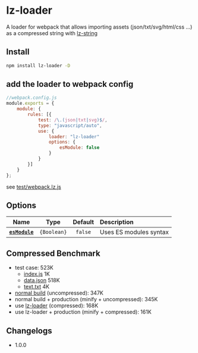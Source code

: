 # lz-loader

A loader for webpack that allows importing assets (json/txt/svg/html/css ...) as a compressed string with [lz-string](https://github.com/pieroxy/lz-string)

## Install
```sh
npm install lz-loader -D
```

## add the loader to webpack config
```js
//webpack.config.js
module.exports = {
    module: {
        rules: [{
            test: /\.(json|txt|svg)$/,
            type: "javascript/auto",
            use: {
                loader: "lz-loader"
                options: {
                    esModule: false
                }
            }
        }]
    }
};
```
see [test/webpack.lz.js](test/webpack.lz.js)

## Options
|            Name             |    Type     | Default | Description            |
| :-------------------------: | :---------: | :-----: | :--------------------- |
| **[`esModule`](#esmodule)** | `{Boolean}` | `false` | Uses ES modules syntax |


## Compressed Benchmark
* test case: 523K
    * [index.js](test/src/index.js) 1K
    * [data.json](test/src/data.json) 518K
    * [text.txt](test/src/text.txt) 4K
* [normal build](test/webpack.normal.js) (uncompressed): 347K
* normal build + production (minify + uncompressed): 345K
* use [lz-loader](test/webpack.lz.js) (compressed): 168K
* use lz-loader + production (minify + compressed): 161K

## Changelogs

* 1.0.0